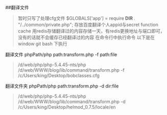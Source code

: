 ##翻译文件

>暂时只写了处理cfg文件
>$GLOBALS['app'] = require __DIR__ . "/../common/private.php"; 存放百度翻译个人appid与secret
>function cache 用redis存储翻译过的内容存储一天，有redis更换地址与端口即可，没有的话就不会缓存已经翻译过的内容
>在命令行中执行命令 以下是在window git bash 下执行



翻译文件    phpPath/php path:transform.php -f path:file
>/d/web/php/php-5.4.45-nts/php /d/web/WWW/blog/lib/command/transform.php -f /c/Users/king/Desktop/bobclasses.cfg



翻译文件夹    phpPath/php path:transform.php -d dir:file
>/d/web/php/php-5.4.45-nts/php /d/web/WWW/blog/lib/command/transform.php -d /c/Users/king/Desktop/helmod_0.7.5/locale/en